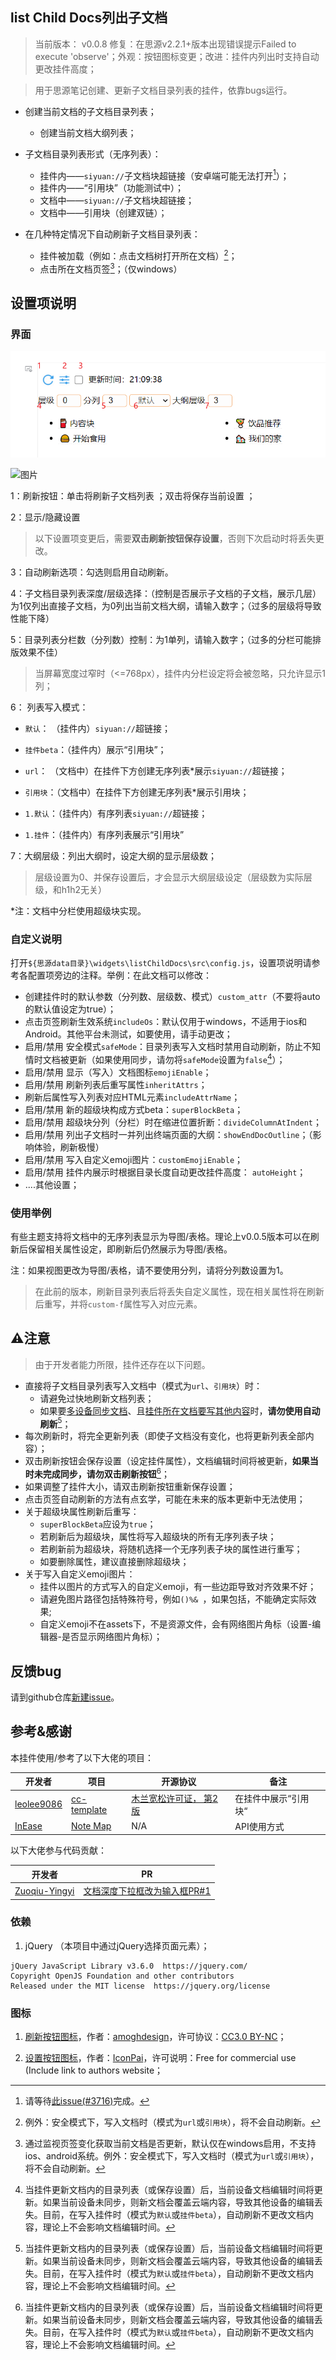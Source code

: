 ## list Child Docs列出子文档

> 当前版本： v0.0.8 修复：在思源v2.2.1+版本出现错误提示Failed to execute 'observe'；外观：按钮图标变更；改进：挂件内列出时支持自动更改挂件高度；
>

> 用于思源笔记创建、更新子文档目录列表的挂件，依靠bugs运行。

- 创建当前文档的子文档目录列表；
  - 创建当前文档大纲列表；

- 子文档目录列表形式（无序列表）：
  - 挂件内——`siyuan://`子文档块超链接（安卓端可能无法打开[^3]）；
  - 挂件内——“引用块”（功能测试中）；
  - 文档中——`siyuan://`子文档块超链接；
  - 文档中——引用块（创建双链）；

- 在几种特定情况下自动刷新子文档目录列表：
  - 挂件被加载（例如：点击文档树打开所在文档）[^1]；
  - 点击所在文档页签[^2]；（仅windows）

## 设置项说明

### 界面

![图片](README.assets/setting.png)

![图片](/widgets/listChildDocs/README.assets/setting.png)

1：刷新按钮：单击将刷新子文档列表 ；双击将保存当前设置 ；

2：显示/隐藏设置

> 以下设置项变更后，需要**双击刷新按钮保存设置**，否则下次启动时将丢失更改。

3：自动刷新选项：勾选则启用自动刷新。 

4：子文档目录列表深度/层级选择：（控制是否展示子文档的子文档，展示几层）为1仅列出直接子文档，为0列出当前文档大纲，请输入数字；（过多的层级将导致性能下降）

5：目录列表分栏数（分列数）控制：为1单列，请输入数字；（过多的分栏可能排版效果不佳）

> 当屏幕宽度过窄时（<=768px），挂件内分栏设定将会被忽略，只允许显示1列；

6： 列表写入模式：

- `默认`： （挂件内）`siyuan://`超链接；

- `挂件beta`：（挂件内）展示“引用块”；

- `url`： （文档中）在挂件下方创建无序列表\*展示`siyuan://`超链接；

- `引用块`：（文档中）在挂件下方创建无序列表\*展示引用块；

- `1.默认`：（挂件内）有序列表`siyuan://`超链接；

- `1.挂件`：（挂件内）有序列表展示“引用块”

7：大纲层级：列出大纲时，设定大纲的显示层级数；

> 层级设置为0、并保存设置后，才会显示大纲层级设定（层级数为实际层级，和h1h2无关）

\*注：文档中分栏使用超级块实现。

### 自定义说明

打开`${思源data目录}\widgets\listChildDocs\src\config.js`，设置项说明请参考各配置项旁边的注释。举例：在此文档可以修改：

- 创建挂件时的默认参数（分列数、层级数、模式）`custom_attr`（不要将auto的默认值设定为true）；
- 点击页签刷新生效系统`includeOs`：默认仅用于windows，不适用于ios和Android。其他平台未测试，如要使用，请手动更改；
- 启用/禁用 安全模式`safeMode`：目录列表写入文档时禁用自动刷新，防止不知情时文档被更新（如果使用同步，请勿将`safeMode`设置为`false`[^4]）；
- 启用/禁用 显示（写入）文档图标`emojiEnable`；
- 启用/禁用 刷新列表后重写属性`inheritAttrs`；
- 刷新后属性写入列表对应HTML元素`includeAttrName`；
- 启用/禁用 新的超级块构成方式beta：`superBlockBeta`；
- 启用/禁用 超级块分列（分栏）时在缩进位置折断：`divideColumnAtIndent`；
- 启用/禁用 列出子文档时一并列出终端页面的大纲：`showEndDocOutline`；（影响体验，刷新极慢）
- 启用/禁用 写入自定义emoji图片：`customEmojiEnable`；
- 启用/禁用 挂件内展示时根据目录长度自动更改挂件高度： `autoHeight`；
- ....其他设置；

### 使用举例

有些主题支持将文档中的无序列表显示为导图/表格。理论上v0.0.5版本可以在刷新后保留相关属性设定，即刷新后仍然展示为导图/表格。

注：如果视图更改为导图/表格，请不要使用分列，请将分列数设置为1。

> 在此前的版本，刷新目录列表后将丢失自定义属性，现在相关属性将在刷新后重写，并将`custom-f`属性写入对应元素。

## ⚠️注意

> 由于开发者能力所限，挂件还存在以下问题。

- 直接将子文档目录列表写入文档中（模式为`url`、`引用块`）时：
  - 请避免过快地刷新文档列表；
  - 如果要<u>多设备同步文档</u>、且<u>挂件所在文档要写其他内容</u>时，**请勿使用自动刷新**[^4]；
- 每次刷新时，将完全更新列表（即使子文档没有变化，也将更新列表全部内容）；
- 双击刷新按钮会保存设置（设定挂件属性），文档编辑时间将被更新，**如果当时未完成同步，请勿双击刷新按钮**[^4]；
- 如果调整了挂件大小，请双击刷新按钮重新保存设置；
- 点击页签自动刷新的方法有点玄学，可能在未来的版本更新中无法使用；
- 关于超级块属性刷新后重写：
  - `superBlockBeta`应设为`true`；
  - 若刷新后为超级块，属性将写入超级块的所有无序列表子块；
  - 若刷新前为超级块，将随机选择一个无序列表子块的属性进行重写；
  - 如要删除属性，建议直接删除超级块；
- 关于写入自定义emoji图片：
  - 挂件以图片的方式写入的自定义emoji，有一些边距导致对齐效果不好；
  - 请避免图片路径包括特殊符号，例如`()%& `，如果包括，不能确定实际效果;
  - 自定义emoji不在assets下，不是资源文件，会有网络图片角标（设置-编辑器-是否显示网络图片角标）；



## 反馈bug

请到github仓库[新建issue](https://github.com/OpaqueGlass/listChildDocs/issues/new/choose)。

## 参考&感谢

本挂件使用/参考了以下大佬的项目：

| 开发者                                      | 项目                                                     | 开源协议                                                     | 备注                 |
| ------------------------------------------- | -------------------------------------------------------- | ------------------------------------------------------------ | -------------------- |
| [leolee9086](https://github.com/leolee9086) | [cc-template](https://github.com/leolee9086/cc-template) | [木兰宽松许可证， 第2版](https://github.com/leolee9086/cc-template/blob/main/LICENSE) | 在挂件中展示“引用块“ |
| [InEase](https://github.com/InEase)         | [Note Map](https://github.com/InEase/SiYuan-Xmind)       | N/A                                                          | API使用方式          |

以下大佬参与代码贡献：

| 开发者                                            | PR                                                           |
| ------------------------------------------------- | ------------------------------------------------------------ |
| [Zuoqiu-Yingyi](https://github.com/Zuoqiu-Yingyi) | [文档深度下拉框改为输入框PR#1](https://github.com/OpaqueGlass/listChildDocs/pull/1) |



### 依赖

1. jQuery （本项目中通过jQuery选择页面元素）；

```
jQuery JavaScript Library v3.6.0  https://jquery.com/
Copyright OpenJS Foundation and other contributors
Released under the MIT license  https://jquery.org/license
```

### 图标

1. [刷新按钮图标](https://www.iconfinder.com/icons/5402417/refresh_rotate_sync_update_reload_repeat_icon)，作者：[amoghdesign](https://www.iconfinder.com/amoghdesign)，许可协议：[CC3.0 BY-NC](http://creativecommons.org/licenses/by-nc/3.0/)；

2. [设置按钮图标](https://www.iconfinder.com/icons/5925600/control_options_settings_icon)，作者：[IconPai](https://www.iconfinder.com/iconpai)，许可说明：Free for commercial use (Include link to authors website；



[^1]: 例外：安全模式下，写入文档时（模式为`url`或`引用块`），将不会自动刷新。
[^2]: 通过监视页签变化获取当前文档是否更新，默认仅在windows启用，不支持ios、android系统。例外：安全模式下，写入文档时（模式为`url`或`引用块`），将不会自动刷新。
[^3]: 请等待[此issue(#3716)](https://github.com/siyuan-note/siyuan/issues/3716)完成。
[^4]: 当挂件更新文档内的目录列表（或保存设置）后，当前设备文档编辑时间将更新。如果当前设备未同步，则新文档会覆盖云端内容，导致其他设备的编辑丢失。目前，在写入挂件时（模式为`默认`或`挂件beta`），自动刷新不更改文档内容，理论上不会影响文档编辑时间。

